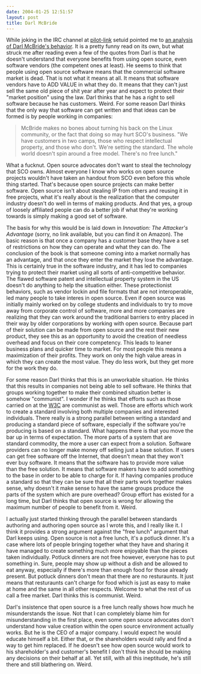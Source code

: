```yaml
---
date: 2004-01-25 12:51:57
layout: post
title: Darl McBride
---
```


While joking in the IRC channel at [pilot-link](http://www.pilot-link.org) setuid pointed me to [an analysis of Darl McBride's behavior](http://nitroracing.org/sco/comments.php?article=3207). It is a pretty funny read on its own, but what struck me after reading even a few of the quotes from Darl is that he doesn't understand that everyone benefits from using open source, even software vendors (the competent ones at least). He seems to think that people using open source software means that the commercial software market is dead. That is not what it means at all. It means that software vendors have to ADD VALUE in what they do. It  means that they can't just sell the same old piece of shit year after year and expect to protect their "market position" using the law. Darl thinks that he has a right to sell software because he has customers. Weird. For some reason Darl thinks that the only way that software can get written and that ideas can be formed is by people working in companies:


> McBride makes no bones about turning his back on the Linux community, or the fact that doing so may hurt SCO's business. "We have customers in two camps, those who respect intellectual property, and those who don't. We're setting the standard. The whole world doesn't spin around a free model. There's no free lunch."


What a fucknut. Open source advocates don't want to steal the technology that SCO owns. Almost everyone I know who works on open source projects wouldn't have taken an handout from SCO even before this whole thing started. That's because open source projects can make better software. Open source isn't about stealing IP from others and reusing it in free projects, what it's really about is the realization that the computer industry doesn't do well in terms of making products. And that yes, a group of loosely affiliated people can do a better job if what they're working towards is simply making a good set of software.

The basis for why this would be is laid down in _Innovation: The Attacker's Advantage_ (sorry, no link available, but you can find it on Amazon). The basic reason is that once a company has a customer base they have a set of restrictions on how they can operate and what they can do. The conclusion of the book is that someone coming into a market normally has an advantage, and that once they enter the market they lose the advantage. This is certainly true in the software industry, and it has led to companies trying to protect their market using all sorts of anti-competitive behavior. The flawed software patent and intellectual property system in the US doesn't do anything to help the situation either. These protectionist behaviors, such as vendor lockin and file formats that are not interoperable, led many people to take interes in open source. Even if open source was initially mainly worked on by college students and individuals to try to move away from corporate control of software, more and more companies are realizing that they can work around the traditional barriers to entry placed in their way by older corporations by working with open source. Because part of their solution can be made from open source and the rest their new product, they see this as an opportunity to avoid the creation of needless overhead and focus on their core competency. This leads to leaner business plans and quicker time to market. For most people this means a maximization of their profits. They work on only the high value areas in which they can create the most value. They do less work, but they get more for the work they do.

For some reason Darl thinks that this is an unworkable situation. He thinks that this results in companies not being able to sell software. He thinks that groups working together to make their combined situation better is somehow "communist". I wonder if he thinks that efforts such as those carried on at the [W3C](http://www.w3c.org/) are communist as well. Those are efforts which work to create a standard involving both multiple companies and interested individuals. There really is a strong parallel between writing a standard and producing a standard piece of software, especially if the software you're producing is based on a standard. What happens there is that you move the bar up in terms of expectation. The more parts of a system that are standard commodity, the more a user can expect from a solution. Software providers can no longer make money off selling just a base solution. If users can get free software off the Internet, that doesn't mean that they won't ever buy software. It means that the software has to provide more value than the free solution. It means that software makers have to add something to the base in order to be able to charge for it. If having companies produce a standard so that they can be sure that all their parts work together makes sense, why doesn't it make sense to have the same groups produce the parts of the system which are pure overhead? Group effort has existed for a long time, but Darl thinks that open source is wrong for allowing the maximum number of people to benefit from it. Weird.

I actually just started thinking through the parallel between standards authoring and authoring open source as I wrote this, and I really like it. I think it provides a strong argument against the "free lunch" argument that Darl keeps using. Open source is not a free lunch, it's a potluck dinner. It's a case where lots of people bringing together what they have and sharing it have managed to create something much more enjoyable than the pieces taken individually. Potluck dinners are not free however, everyone has to put something in. Sure, people may show up without a dish and be allowed to eat anyway, especially if there's more than enough food for those already present. But potluck dinners don't mean that there are no resturaunts. It just means that resturaunts can't charge for food which is just as easy to make at home and the same in all other respects. Welcome to what the rest of us call a free market. Darl thinks this is communist. Weird.

Darl's insistence that open source is a free lunch really shows how much he misunderstands the issue. Not that I can completely blame him for misunderstanding in the first place, even some open souce advocates don't understand how value creation within the open source environment actually works. But he is the CEO of a major company. I would expect he would educate himself a bit. Either that, or the shareholders would rally and find a way to get him replaced. If he doesn't see how open source would work to his shareholder's and customer's benefit I don't think he should be making any decisions on their behalf at all. Yet still, with all this ineptitude, he's still there and still blathering on. Weird.
